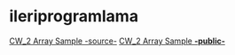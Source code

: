 # ileriprogramlama
<a href="https://github.com/mehmetalperenkurt/ileriprogramlama/blob/master/CW2_Array_Demo.html">CW_2 Array Sample -source-</a>
<a href="https://mehmetalperenkurt.github.io/ileriprogramlama/CW2_Array_Demo.html">CW_2 Array Sample <b>-public-</b></a>
